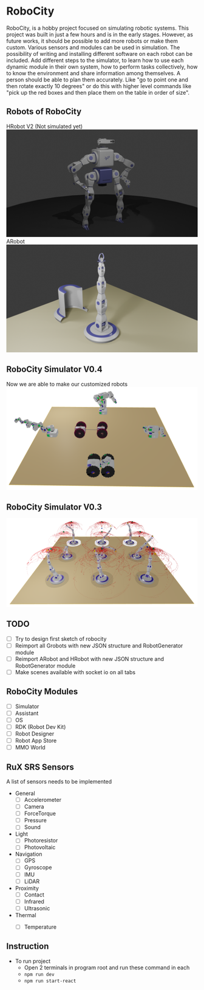 # RoboCity
RoboCity, is a hobby project focused on simulating robotic systems. This project was built in just a few hours and is in the early stages. However, as future works, it should be possible to add more robots or make them custom. Various sensors and modules can be used in simulation. The possibility of writing and installing different software on each robot can be included. Add different steps to the simulator, to learn how to use each dynamic module in their own system, how to perform tasks collectively, how to know the environment and share information among themselves. A person should be able to plan them accurately. Like "go to point one and then rotate exactly 10 degrees" or do this with higher level commands like "pick up the red boxes and then place them on the table in order of size". 

## Robots of RoboCity
HRobot V2 (Not simulated yet)
![](/Documents/Screenshots/HRobotV2.png)
ARobot
![](/Documents/Screenshots/ARobot.png)

## RoboCity Simulator V0.4
Now we are able to make our customized robots
![](/Documents/Screenshots/V4.png)

## RoboCity Simulator V0.3
![](/Documents/Screenshots/V3_PointCloud.png)


## TODO
- [ ] Try to design first sketch of robocity
- [ ] Reimport all Grobots with new JSON structure and RobotGenerator module 
- [ ] Reimport ARobot and HRobot with new JSON structure and RobotGenerator module
- [ ] Make scenes available with socket io on all tabs

## RoboCity Modules
- [ ] Simulator
- [ ] Assistant
- [ ] OS
- [ ] RDK (Robot Dev Kit)
- [ ] Robot Designer
- [ ] Robot App Store
- [ ] MMO World

## RuX SRS Sensors
A list of sensors needs to be implemented
- General
    - [ ] Accelerometer
    - [ ] Camera
    - [ ] ForceTorque
    - [ ] Pressure
    - [ ] Sound
- Light
    - [ ] Photoresistor
    - [ ] Photovoltaic
- Navigation
    - [ ] GPS
    - [ ] Gyroscope
    - [ ] IMU
    - [ ] LiDAR
- Proximity
    - [ ] Contact
    - [ ] Infrared
    - [ ] Ultrasonic
- Thermal
    - [ ] Temperature


## Instruction
- To run project
    - Open 2 terminals in program root and run these command in each
    - `npm run dev`
    - `npm run start-react`

